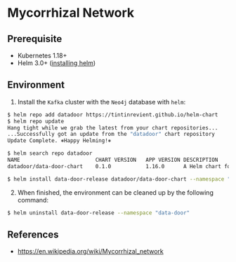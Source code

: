 # Mycorrhizal Network

## Prerequisite

* Kubernetes 1.18+
* Helm 3.0+ ([installing helm](https://helm.sh/docs/intro/install/))

## Environment

1. Install the `Kafka` cluster with the `Neo4j` database with `helm`:
```bash
$ helm repo add datadoor https://tintinrevient.github.io/helm-chart
$ helm repo update
Hang tight while we grab the latest from your chart repositories...
...Successfully got an update from the "datadoor" chart repository
Update Complete. ⎈Happy Helming!⎈

$ helm search repo datadoor
NAME                    	CHART VERSION	APP VERSION	DESCRIPTION
datadoor/data-door-chart	0.1.0        	1.16.0     	A Helm chart for Kubernetes

$ helm install data-door-release datadoor/data-door-chart --namespace "data-door"
```

2. When finished, the environment can be cleaned up by the following command:
```bash
$ helm uninstall data-door-release --namespace "data-door"
```

## References
* https://en.wikipedia.org/wiki/Mycorrhizal_network
